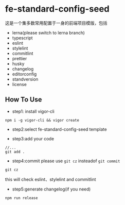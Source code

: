 # fe-standard-config-seed

这是一个集多数常用配置于一身的前端项目模版，包括

- lerna(please switch to lerna branch)
- typescript
- eslint
- stylelint
- commitlint
- prettier
- husky
- changelog
- editorconfig
- standversion
- license

## How To Use

- step1: install vigor-cli

```shell
npm i -g vigor-cli && vigor create
```

- step2:select fe-standard-config-seed template

- step3:add your code

```shell
//...
git add .
```

- step4:commit
  please use `git cz` insteadof `git commit`

```shell
git cz
```

this will check eslint、stylelint and commitlint

- step5:generate changelog(if you need)

```shell
npm run release
```
